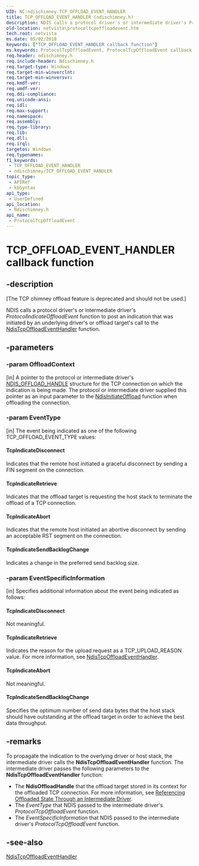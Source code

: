 ```yaml
---
UID: NC:ndischimney.TCP_OFFLOAD_EVENT_HANDLER
title: TCP_OFFLOAD_EVENT_HANDLER (ndischimney.h)
description: NDIS calls a protocol driver's or intermediate driver's ProtocolIndicateOffloadEvent function to post an indication that was initiated by an underlying driver's or offload target's call to the NdisTcpOffloadEventHandler function.
old-location: netvista\protocoltcpoffloadevent.htm
tech.root: netvista
ms.date: 05/02/2018
keywords: ["TCP_OFFLOAD_EVENT_HANDLER callback function"]
ms.keywords: ProtocolTcpOffloadEvent, ProtocolTcpOffloadEvent callback function [Network Drivers Starting with Windows Vista], TCP_OFFLOAD_EVENT_HANDLER, TCP_OFFLOAD_EVENT_HANDLER callback, ndischimney/ProtocolTcpOffloadEvent, netvista.protocoltcpoffloadevent, tcp_chim_protocol_func_8cc440e3-7686-42dc-8fff-baf397394951.xml
req.header: ndischimney.h
req.include-header: Ndischimney.h
req.target-type: Windows
req.target-min-winverclnt: 
req.target-min-winversvr: 
req.kmdf-ver: 
req.umdf-ver: 
req.ddi-compliance: 
req.unicode-ansi: 
req.idl: 
req.max-support: 
req.namespace: 
req.assembly: 
req.type-library: 
req.lib: 
req.dll: 
req.irql: 
targetos: Windows
req.typenames: 
f1_keywords:
 - TCP_OFFLOAD_EVENT_HANDLER
 - ndischimney/TCP_OFFLOAD_EVENT_HANDLER
topic_type:
 - APIRef
 - kbSyntax
api_type:
 - UserDefined
api_location:
 - Ndischimney.h
api_name:
 - ProtocolTcpOffloadEvent
---
```


# TCP_OFFLOAD_EVENT_HANDLER callback function


## -description

<p class="CCE_Message">[The TCP chimney offload feature is deprecated and should not be used.]

NDIS calls a protocol driver's or intermediate driver's 
  <i>ProtocolIndicateOffloadEvent</i> function to post an indication that was initiated by an underlying
  driver's or offload target's call to the 
  <a href="/windows-hardware/drivers/ddi/ndischimney/nc-ndischimney-ndis_tcp_offload_event_indicate">
  NdisTcpOffloadEventHandler</a> function.

## -parameters

### -param OffloadContext 

[in]
A pointer to the protocol or intermediate driver's 
     <a href="/windows-hardware/drivers/ddi/ndischimney/ns-ndischimney-_ndis_offload_handle">NDIS_OFFLOAD_HANDLE</a> structure for the
     TCP connection on which the indication is being made. The protocol or intermediate driver supplied this
     pointer as an input parameter to the 
     <a href="/windows-hardware/drivers/ddi/ndischimney/nf-ndischimney-ndisinitiateoffload">NdisInitiateOffload</a> function when
     offloading the connection.

### -param EventType 

[in]
The event being indicated as one of the following TCP_OFFLOAD_EVENT_TYPE values:
     





#### TcpIndicateDisconnect

Indicates that the remote host initiated a graceful disconnect by sending a FIN segment on the
       connection.



#### TcpIndicateRetrieve

Indicates that the offload target is requesting the host stack to terminate the offload of a TCP
       connection.



#### TcpIndicateAbort

Indicates that the remote host initiated an abortive disconnect by sending an acceptable RST
       segment on the connection.



#### TcpIndicateSendBacklogChange

Indicates a change in the preferred send backlog size.

### -param EventSpecificInformation 

[in]
Specifies additional information about the event being indicated as follows:
     





#### TcpIndicateDisconnect

Not meaningful.



#### TcpIndicateRetrieve

Indicates the reason for the upload request as a TCP_UPLOAD_REASON value. For more information,
       see 
       <a href="/windows-hardware/drivers/ddi/ndischimney/nc-ndischimney-ndis_tcp_offload_event_indicate">
       NdisTcpOffloadEventHandler</a>.



#### TcpIndicateAbort

Not meaningful.



#### TcpIndicateSendBacklogChange

Specifies the optimum number of send data bytes that the host stack should have outstanding at
       the offload target in order to achieve the best data throughput.

## -remarks

To propagate the indication to the overlying driver or host stack, the intermediate driver calls the 
    <b>NdisTcpOffloadEventHandler</b> function. The intermediate driver passes the following parameters to the    
    <b>NdisTcpOffloadEventHandler</b> function:

<ul>
<li>
The 
      <b>NdisOffloadHandle</b> that the offload target stored in its context for the offloaded TCP connection.
      For more information, see 
      <a href="/windows-hardware/drivers/network/referencing-offloaded-state-through-an-intermediate-driver">
      Referencing Offloaded State Through an Intermediate Driver</a>.

</li>
<li>
The 
      <i>EventType</i> that NDIS passed to the intermediate driver's 
      <i>ProtocolTcpOffloadEvent</i> function.

</li>
<li>
The 
      <i>EventSpecificInformation</i> that NDIS passed to the intermediate driver's 
      <i>ProtocolTcpOffloadEvent</i> function.

</li>
</ul>

## -see-also

<a href="/windows-hardware/drivers/ddi/ndischimney/nc-ndischimney-ndis_tcp_offload_event_indicate">NdisTcpOffloadEventHandler</a>
